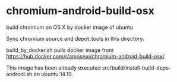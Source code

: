# chromium-android-build-osx
build chromium on OS X by docker image of ubuntu

Sync chromium source and depot_tools in this directory.

build_by_docker.sh pulls docker image from https://hub.docker.com/r/amoseui/chromium-android-build-osx/.

This image has been already executed src/build/install-build-deps-android.sh on ubuntu:14.10.
